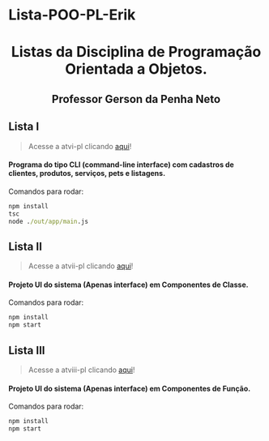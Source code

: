 # Lista-POO-PL-Erik

<div align="center">

# Listas da Disciplina de Programação Orientada a Objetos.

## Professor Gerson da Penha Neto
</div>
<span id="1">

## Lista I
> Acesse a atvi-pl clicando [aqui](https://github.com/ErikZFerraz/Lista-POO-PL-Erik/tree/atv-i-pl-typescript)!
#### Programa do tipo CLI (command-line interface) com cadastros de clientes, produtos, serviços, pets e listagens.
Comandos para rodar:

```cmd
npm install
tsc
node ./out/app/main.js
```

<span id="2">

## Lista II
> Acesse a atvii-pl clicando [aqui](https://github.com/ErikZFerraz/Lista-POO-PL-Erik/tree/atv-ii-pl-typescript)!
#### Projeto UI do sistema (Apenas interface) em Componentes de Classe.
Comandos para rodar: 

```cmd
npm install
npm start
```

<span id="3">

## Lista III
> Acesse a atviii-pl clicando [aqui](https://github.com/ErikZFerraz/Lista-POO-PL-Erik/tree/atv-iii-pl-typescript)!
#### Projeto UI do sistema (Apenas interface) em Componentes de Função.
Comandos para rodar: 

```cmd
npm install
npm start
```
